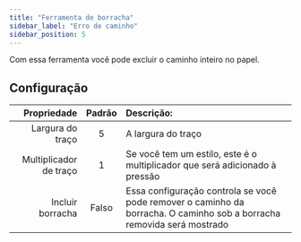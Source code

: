 ```yaml
---
title: "Ferramenta de borracha"
sidebar_label: "Erro de caminho"
sidebar_position: 5
---
```



Com essa ferramenta você pode excluir o caminho inteiro no papel.

## Configuração

|            Propriedade | Padrão | Descrição:                                                                                                             |
| ----------------------:|:------:|:---------------------------------------------------------------------------------------------------------------------- |
|       Largura do traço |   5    | A largura do traço                                                                                                     |
| Multiplicador de traço |   1    | Se você tem um estilo, este é o multiplicador que será adicionado à pressão                                            |
|       Incluir borracha | Falso  | Essa configuração controla se você pode remover o caminho da borracha. O caminho sob a borracha removida será mostrado |
